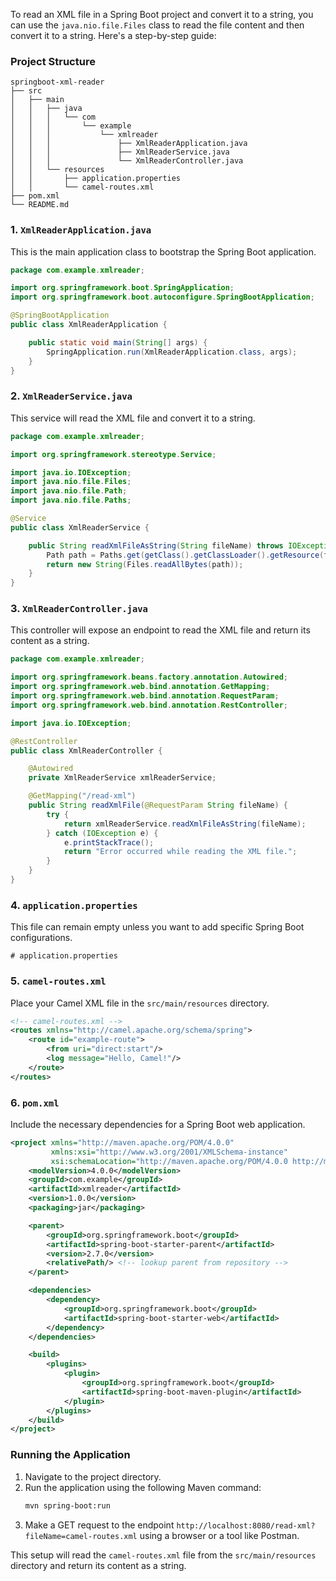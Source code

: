 To read an XML file in a Spring Boot project and convert it to a string, you can use the `java.nio.file.Files` class to read the file content and then convert it to a string. Here's a step-by-step guide:

### Project Structure

```
springboot-xml-reader
├── src
│   ├── main
│   │   ├── java
│   │   │   └── com
│   │   │       └── example
│   │   │           └── xmlreader
│   │   │               ├── XmlReaderApplication.java
│   │   │               ├── XmlReaderService.java
│   │   │               └── XmlReaderController.java
│   │   └── resources
│   │       ├── application.properties
│   │       └── camel-routes.xml
├── pom.xml
└── README.md
```

### 1. `XmlReaderApplication.java`

This is the main application class to bootstrap the Spring Boot application.

```java
package com.example.xmlreader;

import org.springframework.boot.SpringApplication;
import org.springframework.boot.autoconfigure.SpringBootApplication;

@SpringBootApplication
public class XmlReaderApplication {

    public static void main(String[] args) {
        SpringApplication.run(XmlReaderApplication.class, args);
    }
}
```

### 2. `XmlReaderService.java`

This service will read the XML file and convert it to a string.

```java
package com.example.xmlreader;

import org.springframework.stereotype.Service;

import java.io.IOException;
import java.nio.file.Files;
import java.nio.file.Path;
import java.nio.file.Paths;

@Service
public class XmlReaderService {

    public String readXmlFileAsString(String fileName) throws IOException {
        Path path = Paths.get(getClass().getClassLoader().getResource(fileName).getPath());
        return new String(Files.readAllBytes(path));
    }
}
```

### 3. `XmlReaderController.java`

This controller will expose an endpoint to read the XML file and return its content as a string.

```java
package com.example.xmlreader;

import org.springframework.beans.factory.annotation.Autowired;
import org.springframework.web.bind.annotation.GetMapping;
import org.springframework.web.bind.annotation.RequestParam;
import org.springframework.web.bind.annotation.RestController;

import java.io.IOException;

@RestController
public class XmlReaderController {

    @Autowired
    private XmlReaderService xmlReaderService;

    @GetMapping("/read-xml")
    public String readXmlFile(@RequestParam String fileName) {
        try {
            return xmlReaderService.readXmlFileAsString(fileName);
        } catch (IOException e) {
            e.printStackTrace();
            return "Error occurred while reading the XML file.";
        }
    }
}
```

### 4. `application.properties`

This file can remain empty unless you want to add specific Spring Boot configurations.

```properties
# application.properties
```

### 5. `camel-routes.xml`

Place your Camel XML file in the `src/main/resources` directory.

```xml
<!-- camel-routes.xml -->
<routes xmlns="http://camel.apache.org/schema/spring">
    <route id="example-route">
        <from uri="direct:start"/>
        <log message="Hello, Camel!"/>
    </route>
</routes>
```

### 6. `pom.xml`

Include the necessary dependencies for a Spring Boot web application.

```xml
<project xmlns="http://maven.apache.org/POM/4.0.0"
         xmlns:xsi="http://www.w3.org/2001/XMLSchema-instance"
         xsi:schemaLocation="http://maven.apache.org/POM/4.0.0 http://maven.apache.org/xsd/maven-4.0.0.xsd">
    <modelVersion>4.0.0</modelVersion>
    <groupId>com.example</groupId>
    <artifactId>xmlreader</artifactId>
    <version>1.0.0</version>
    <packaging>jar</packaging>

    <parent>
        <groupId>org.springframework.boot</groupId>
        <artifactId>spring-boot-starter-parent</artifactId>
        <version>2.7.0</version>
        <relativePath/> <!-- lookup parent from repository -->
    </parent>

    <dependencies>
        <dependency>
            <groupId>org.springframework.boot</groupId>
            <artifactId>spring-boot-starter-web</artifactId>
        </dependency>
    </dependencies>

    <build>
        <plugins>
            <plugin>
                <groupId>org.springframework.boot</groupId>
                <artifactId>spring-boot-maven-plugin</artifactId>
            </plugin>
        </plugins>
    </build>
</project>
```

### Running the Application

1. Navigate to the project directory.
2. Run the application using the following Maven command:
   ```sh
   mvn spring-boot:run
   ```
3. Make a GET request to the endpoint `http://localhost:8080/read-xml?fileName=camel-routes.xml` using a browser or a tool like Postman.

This setup will read the `camel-routes.xml` file from the `src/main/resources` directory and return its content as a string.

